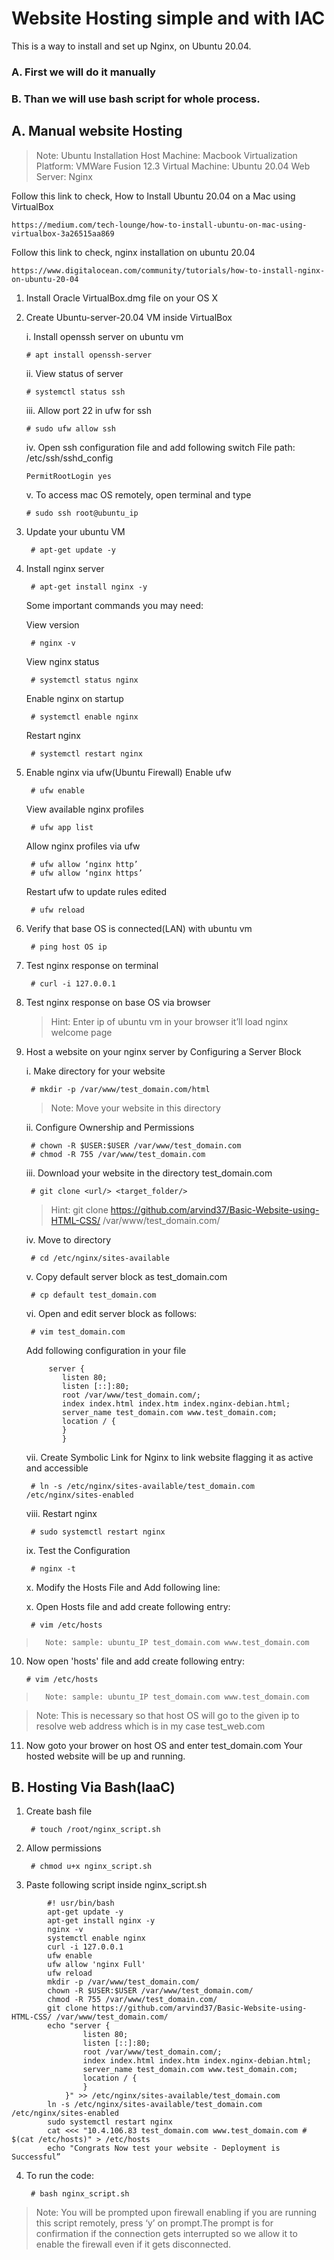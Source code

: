 # Website Hosting simple and with IAC
This is a way to install and set up Nginx, on Ubuntu 20.04.
### A. First we will do it manually
### B. Than we will use bash script for whole process.

## A. Manual website Hosting

> Note:
Ubuntu Installation
Host Machine:				Macbook
Virtualization Platform: 	VMWare Fusion 12.3
Virtual Machine:			Ubuntu 20.04
Web Server:					Nginx

Follow this link to check,
How to Install Ubuntu 20.04 on a Mac using VirtualBox
```
https://medium.com/tech-lounge/how-to-install-ubuntu-on-mac-using-virtualbox-3a26515aa869
```

Follow this link to check, nginx installation on ubuntu 20.04
```
https://www.digitalocean.com/community/tutorials/how-to-install-nginx-on-ubuntu-20-04
```

 1. Install Oracle VirtualBox.dmg file on your OS X
 2. Create Ubuntu-server-20.04 VM inside VirtualBox

	i. Install openssh server on ubuntu vm	
	
		# apt install openssh-server 
		
	ii. View status of server 	
			
		# systemctl status ssh
		
	iii. Allow port 22 in ufw for ssh		
		
		# sudo ufw allow ssh
	
	iv. Open ssh configuration file and add following switch
		File path: /etc/ssh/sshd_config
		
		PermitRootLogin yes
			
	v. To access mac OS remotely, open terminal and type
		
		# sudo ssh root@ubuntu_ip

3. Update your ubuntu VM				
		
		# apt-get update -y

4. Install nginx server					
		
		# apt-get install nginx -y

	Some important commands you may need:

	View version									
			
		# nginx -v

	View nginx status								
		
		# systemctl status nginx
	
	Enable nginx on startup							
		
		# systemctl enable nginx
	
	Restart nginx 									
		
		# systemctl restart nginx

5. Enable nginx via ufw(Ubuntu Firewall)
	Enable ufw					 									
		
		# ufw enable

	View available nginx profiles			 									
		
		# ufw app list

	Allow nginx profiles via ufw			 									
		
		# ufw allow ‘nginx http’
		# ufw allow ‘nginx https’
		
	Restart ufw to update rules edited		 									
		
		# ufw reload
		
6. Verify that base OS is connected(LAN) with ubuntu vm

		# ping host OS ip

7. Test nginx response on terminal			

		# curl -i 127.0.0.1

8. Test nginx response on base OS via browser	
	> 	Hint:	Enter ip of ubuntu vm in your browser it’ll load nginx welcome page 

9. Host a website on your nginx server by Configuring a Server Block

	i. Make directory for your website			

		# mkdir -p /var/www/test_domain.com/html

	> Note: Move your website in this directory

	ii. Configure Ownership and Permissions			

		# chown -R $USER:$USER /var/www/test_domain.com
		# chmod -R 755 /var/www/test_domain.com			
		
	iii. Download your website in the directory test_domain.com	

		# git clone <url/> <target_folder/>

	> Hint: git clone https://github.com/arvind37/Basic-Website-using-HTML-CSS/ /var/www/test_domain.com/


	iv. Move to directory		
		
		# cd /etc/nginx/sites-available

	v. Copy default server block as test_domain.com		
		
		# cp default test_domain.com

	vi. Open and edit server block as follows:

		# vim test_domain.com
	
	Add following configuration in your file
	```
		 server {
			listen 80;
			listen [::]:80;
			root /var/www/test_domain.com/;
			index index.html index.htm index.nginx-debian.html;
			server_name test_domain.com www.test_domain.com;
			location / {
			}
		    }
	```

  	vii. Create Symbolic Link for Nginx to link website flagging it as active and accessible

		# ln -s /etc/nginx/sites-available/test_domain.com /etc/nginx/sites-enabled

	viii. Restart nginx				

		# sudo systemctl restart nginx

	ix. Test the Configuration			

		# nginx -t

	x. Modify the Hosts File and Add following line:  

	x. Open Hosts file and add create following entry:  
		
		# vim /etc/hosts

>		Note: sample: ubuntu_IP test_domain.com www.test_domain.com
	
10. Now open 'hosts' file and add create following entry:			

		# vim /etc/hosts
		
>		Note: sample: ubuntu_IP test_domain.com www.test_domain.com

> 	Note: This is necessary so that host OS will go to the given ip to resolve web address which is in my case test_web.com

11. Now goto your brower on host OS and enter test_domain.com
	Your hosted website will be up and running.
	

## B. Hosting Via Bash(IaaC)

1. Create bash file					

		# touch /root/nginx_script.sh

2. Allow permissions					
	
		# chmod u+x nginx_script.sh

3. Paste following script inside nginx_script.sh

```
		#! usr/bin/bash
		apt-get update -y
		apt-get install nginx -y
		nginx -v
		systemctl enable nginx
		curl -i 127.0.0.1
		ufw enable
		ufw allow 'nginx Full'
		ufw reload
		mkdir -p /var/www/test_domain.com/
		chown -R $USER:$USER /var/www/test_domain.com/
		chmod -R 755 /var/www/test_domain.com/
		git clone https://github.com/arvind37/Basic-Website-using-HTML-CSS/ /var/www/test_domain.com/
		echo "server {
		        listen 80;
		        listen [::]:80;
		        root /var/www/test_domain.com/;
		        index index.html index.htm index.nginx-debian.html;
		        server_name test_domain.com www.test_domain.com;
		        location / {
		        }
		    }" >> /etc/nginx/sites-available/test_domain.com
		ln -s /etc/nginx/sites-available/test_domain.com /etc/nginx/sites-enabled
		sudo systemctl restart nginx
		cat <<< "10.4.106.83 test_domain.com www.test_domain.com # $(cat /etc/hosts)" > /etc/hosts
		echo "Congrats Now test your website - Deployment is Successful”
```
4. To run the code:					

		# bash nginx_script.sh

>	Note: You will be prompted upon firewall enabling if you are running this script remotely, press ‘y’ on prompt.The prompt is for confirmation if the connection gets interrupted so we allow it to enable the firewall even if it gets disconnected.
